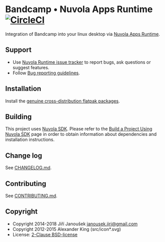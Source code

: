 Bandcamp • Nuvola Apps Runtime [![CircleCI](https://circleci.com/gh/tiliado/nuvola-app-bandcamp/tree/master.svg?style=svg)](https://circleci.com/gh/tiliado/nuvola-app-bandcamp/tree/master)
==============================

Integration of Bandcamp into your linux desktop via
[Nuvola Apps Runtime](https://github.com/tiliado/nuvolaruntime).

Support
-------

  - Use [Nuvola Runtime issue tracker](https://github.com/tiliado/nuvolaruntime/issues/new/choose)
    to report bugs, ask questions or suggest features.
  - Follow [Bug reporting guidelines](https://github.com/tiliado/nuvolaruntime/wiki/Bug-Reporting-Guidelines).

Installation
------------

Install the [genuine cross-distribution flatpak packages](https://nuvola.tiliado.eu/app/bandcamp/).

Building
--------

This project uses [Nuvola SDK](https://github.com/tiliado/nuvolasdk#create-new-project). Please refer to
the [Build a Project Using Nuvola SDK](https://github.com/tiliado/nuvolasdk#build-a-project-using-nuvola-sdk)
page in order to obtain information about dependencies and installation instructions.

Change log
----------

See [CHANGELOG.md](./CHANGELOG.md).

Contributing
------------

See [CONTRIBUTING.md](./CONTRIBUTING.md).

Copyright
---------

  - Copyright 2014-2018 Jiří Janoušek <janousek.jiri@gmail.com>
  - Copyright 2012-2015 Alexander King (src/icon*.svg)
  - License: [2-Clause BSD-license](./LICENSE)
